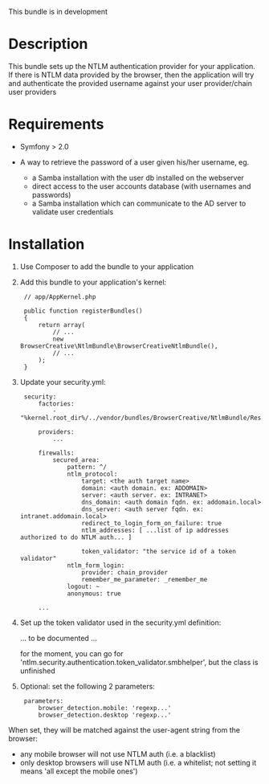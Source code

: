 This bundle is in development

Description
===========
This bundle sets up the NTLM authentication provider for your application. If there is NTLM data 
provided by the browser, then the application will try and authenticate the provided username against 
your user provider/chain user providers

Requirements
============

* Symfony > 2.0

* A way to retrieve the password of a user given his/her username, eg.
    - a Samba installation with the user db installed on the webserver
    - direct access to the user accounts database (with usernames and passwords)
    - a Samba installation which can communicate to the AD server to validate user credentials 

Installation
============

1. Use Composer to add the bundle to your application

2. Add this bundle to your application's kernel:

        // app/AppKernel.php

        public function registerBundles()
        {
            return array(
                // ...
                new BrowserCreative\NtlmBundle\BrowserCreativeNtlmBundle(),
                // ...
            );
        }


3. Update your security.yml:

        security:
            factories:
                - "%kernel.root_dir%/../vendor/bundles/BrowserCreative/NtlmBundle/Resources/config/security_factories.xml"

            providers:
                ...

            firewalls:
                secured_area:
                    pattern: ^/
                    ntlm_protocol:
                        target: <the auth target name>
                        domain: <auth domain. ex: ADDOMAIN>
                        server: <auth server. ex: INTRANET>
                        dns_domain: <auth domain fqdn. ex: addomain.local>
                        dns_server: <auth server fqdn. ex: intranet.addomain.local>
                        redirect_to_login_form_on_failure: true
                        ntlm_addresses: [ ...list of ip addresses authorized to do NTLM auth... ]
                        
                        token_validator: "the service id of a token validator"
                    ntlm_form_login:
                        provider: chain_provider
                        remember_me_parameter: _remember_me
                    logout: ~
                    anonymous: true
            
            ...

4. Set up the token validator used in the security.yml definition:

    ... to be documented ...

    for the moment, you can go for 'ntlm.security.authentication.token_validator.smbhelper', but the class is unfinished 

5. Optional: set the following 2 parameters:

        parameters:
            browser_detection.mobile: 'regexp...'
            browser_detection.desktop 'regexp...'

When set, they will be matched against the user-agent string from the browser:
- any mobile browser will not use NTLM auth (i.e. a blacklist)
- only desktop browsers will use NTLM auth (i.e. a whitelist; not setting it means 'all except the mobile ones')
